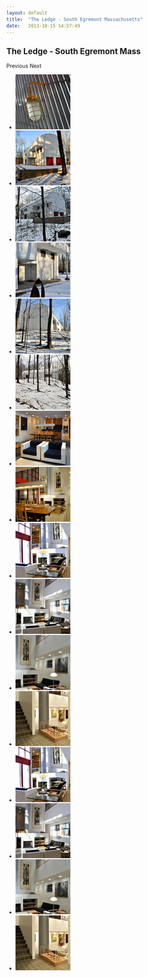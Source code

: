 ```yaml
---
layout: default
title:  "The Ledge - South Egremont Massachusetts"
date:   2013-10-15 14:57:49
---
```


<noscript>
  <style>
    .es-carousel ul{
      display:block;
    }
  </style>
</noscript>
<script id="img-wrapper-tmpl" type="text/x-jquery-tmpl">
  <div class="rg-image-wrapper">
    {{if itemsCount > 1}}
      <div class="rg-image-nav">
        <a href="#" class="rg-image-nav-prev">Previous Image</a>
        <a href="#" class="rg-image-nav-next">Next Image</a>
      </div>
    {{/if}}
    <div class="rg-image"></div>
    <div class="rg-loading"></div>
    <div class="rg-caption-wrapper">
      <div class="rg-caption" style="display:none;">
        <p></p>
      </div>
    </div>
  </div>
</script>


<div class="content">
<h2>The Ledge - South Egremont Mass</h2>
<div id="rg-gallery" class="rg-gallery">
<div class="rg-thumbs">

<div class="es-carousel-wrapper">
<div class="es-nav">
  <span class="es-nav-prev">Previous</span>
  <span class="es-nav-next">Next</span>
</div>
<div class="es-carousel">
  <ul>
    <li><a href="#"><img src="ledge/thumbs/DSC0001.jpeg" data-large="ledge/DSC0001.jpeg" alt="image0001" data-description="Outside Lamp" /></a></li>
    <li><a href="#"><img src="ledge/thumbs/DSC0002.jpeg" data-large="ledge/DSC0002.jpeg" alt="image0002" data-description="Outside Approaching" /></a></li>
    <li><a href="#"><img src="ledge/thumbs/DSC0003.jpeg" data-large="ledge/DSC0003.jpeg" alt="image0003" data-description="Outside Front" /></a></li>
    <li><a href="#"><img src="ledge/thumbs/DSC0004.jpeg" data-large="ledge/DSC0004.jpeg" alt="image0004" data-description="Outside Front" /></a></li>
    <li><a href="#"><img src="ledge/thumbs/DSC0005.jpeg" data-large="ledge/DSC0005.jpeg" alt="image0005" data-description="Outside Side" /></a></li>
    <li><a href="#"><img src="ledge/thumbs/DSC0006.jpeg" data-large="ledge/DSC0006.jpeg" alt="image0006" data-description="Outside Back" /></a></li>
    <li><a href="#"><img src="ledge/thumbs/DSC0007.jpeg" data-large="ledge/DSC0007.jpeg" alt="image0007" data-description="Living Room, Dining Room and Kitchen" /></a></li>
    <li><a href="#"><img src="ledge/thumbs/DSC0008.jpeg" data-large="ledge/DSC0008.jpeg" alt="image0008" data-description="Dining Room & Living Room" /></a></li>
    <li><a href="#"><img src="ledge/thumbs/DSC0009.jpeg" data-large="ledge/DSC0009.jpeg" alt="image0009" data-description="Living Room" /></a></li>
    <li><a href="#"><img src="ledge/thumbs/DSC0010.jpeg" data-large="ledge/DSC0010.jpeg" alt="image0010" data-description="Living Room" /></a></li>
    <li><a href="#"><img src="ledge/thumbs/DSC0011.jpeg" data-large="ledge/DSC0011.jpeg" alt="image0011" data-description="Living Room" /></a></li>
    <li><a href="#"><img src="ledge/thumbs/DSC0012.jpeg" data-large="ledge/DSC0012.jpeg" alt="image0012" data-description="Towards Living Room" /></a></li>
    <li><a href="#"><img src="ledge/thumbs/DSC0009.jpeg" data-large="ledge/DSC0013.jpeg" alt="image0013" data-description="Downward" /></a></li>
    <li><a href="#"><img src="ledge/thumbs/DSC0010.jpeg" data-large="ledge/DSC0014.jpeg" alt="image0014" data-description="Swimming Pool" /></a></li>
    <li><a href="#"><img src="ledge/thumbs/DSC0011.jpeg" data-large="ledge/DSC0015.jpeg" alt="image0015" data-description="Master Bedroom" /></a></li>
    <li><a href="#"><img src="ledge/thumbs/DSC0012.jpeg" data-large="ledge/DSC0016.jpeg" alt="image0016" data-description="Rabbits" /></a></li>
  </ul>
</div>
</div>


</div>
</div>
</div>



